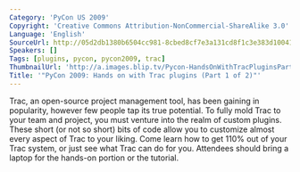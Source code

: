 ```yaml
---
Category: 'PyCon US 2009'
Copyright: 'Creative Commons Attribution-NonCommercial-ShareAlike 3.0'
Language: 'English'
SourceUrl: http://05d2db1380b6504cc981-8cbed8cf7e3a131cd8f1c3e383d10041.r93.cf2.rackcdn.com/pycon-us-2009/188_pycon-2009-hands-on-with-trac-plugins-part-1-of-2.mp4
Speakers: []
Tags: [plugins, pycon, pycon2009, trac]
ThumbnailUrl: 'http://a.images.blip.tv/Pycon-HandsOnWithTracPluginsPart001304-597.jpg'
Title: '"PyCon 2009: Hands on with Trac plugins (Part 1 of 2)"'
---
```

  
Trac, an open-source project management tool, has been gaining in popularity,
however few people tap its true potential. To fully mold Trac to your team and
project, you must venture into the realm of custom plugins. These short (or
not so short) bits of code allow you to customize almost every aspect of Trac
to your liking. Come learn how to get 110% out of your Trac system, or just
see what Trac can do for you. Attendees should bring a laptop for the hands-on
portion or the tutorial.

